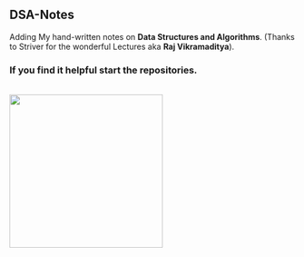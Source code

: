 ## DSA-Notes

Adding My hand-written notes on **Data Structures and Algorithms**. (Thanks to Striver for the wonderful Lectures aka **Raj Vikramaditya**).

### If you find it helpful start the repositories.
<br>
 

<img  src ="https://i.giphy.com/media/56ikf9jD4ZK6s/giphy.webp" width = "270">


